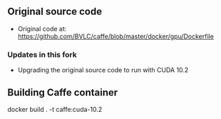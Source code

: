 ## Original source code
* Original code at: https://github.com/BVLC/caffe/blob/master/docker/gpu/Dockerfile
### Updates in this fork
* Upgrading the original source code to run with CUDA 10.2

## Building Caffe container
docker build . -t caffe:cuda-10.2
